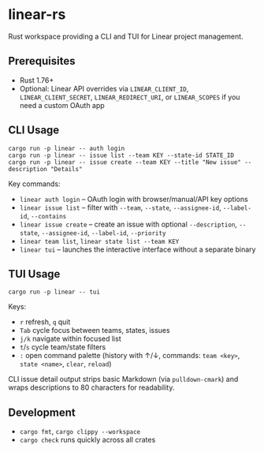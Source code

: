 # linear-rs

Rust workspace providing a CLI and TUI for Linear project management.

## Prerequisites
- Rust 1.76+
- Optional: Linear API overrides via `LINEAR_CLIENT_ID`, `LINEAR_CLIENT_SECRET`, `LINEAR_REDIRECT_URI`, or `LINEAR_SCOPES` if you need a custom OAuth app

## CLI Usage
```
cargo run -p linear -- auth login
cargo run -p linear -- issue list --team KEY --state-id STATE_ID
cargo run -p linear -- issue create --team KEY --title "New issue" --description "Details"
```
Key commands:
- `linear auth login` – OAuth login with browser/manual/API key options
- `linear issue list` – filter with `--team`, `--state`, `--assignee-id`, `--label-id`, `--contains`
- `linear issue create` – create an issue with optional `--description`, `--state`, `--assignee-id`, `--label-id`, `--priority`
- `linear team list`, `linear state list --team KEY`
- `linear tui` – launches the interactive interface without a separate binary

## TUI Usage
```
cargo run -p linear -- tui
```
Keys:
- `r` refresh, `q` quit
- `Tab` cycle focus between teams, states, issues
- `j/k` navigate within focused list
- `t`/`s` cycle team/state filters
- `:` open command palette (history with ↑/↓, commands: `team <key>`, `state <name>`, `clear`, `reload`)

CLI issue detail output strips basic Markdown (via `pulldown-cmark`) and wraps descriptions to 80 characters for readability.

## Development
- `cargo fmt`, `cargo clippy --workspace`
- `cargo check` runs quickly across all crates
